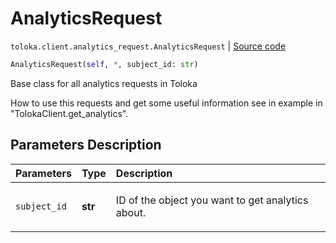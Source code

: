 # AnalyticsRequest
`toloka.client.analytics_request.AnalyticsRequest` | [Source code](https://github.com/Toloka/toloka-kit/blob/v1.1.2/src/client/analytics_request.py#L24)

```python
AnalyticsRequest(self, *, subject_id: str)
```

Base class for all analytics requests in Toloka


How to use this requests and get some useful information see in example in "TolokaClient.get_analytics".

## Parameters Description

| Parameters | Type | Description |
| :----------| :----| :-----------|
`subject_id`|**str**|<p>ID of the object you want to get analytics about.</p>
